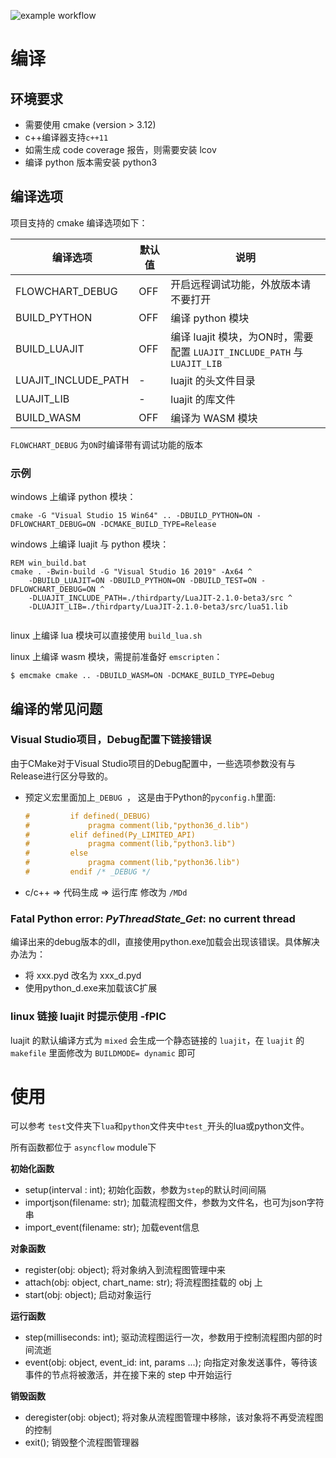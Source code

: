 ![example workflow](https://github.com/fuxi-asyncflow/asyncflow/actions/workflows/cmake.yml/badge.svg?branch=main)
# 编译

## 环境要求

+ 需要使用 cmake (version > 3.12) 
+ c++编译器支持`c++11`
+ 如需生成 code coverage 报告，则需要安装 lcov
+ 编译 python 版本需安装 python3

## 编译选项

项目支持的 cmake 编译选项如下：

| 编译选项            | 默认值 | 说明                                                         |
| ------------------- | ------ | ------------------------------------------------------------ |
| FLOWCHART_DEBUG     | OFF    | 开启远程调试功能，外放版本请不要打开                         |
| BUILD_PYTHON        | OFF    | 编译 python 模块                                             |
| BUILD_LUAJIT        | OFF    | 编译 luajit 模块，为ON时，需要配置 `LUAJIT_INCLUDE_PATH` 与 `LUAJIT_LIB` |
| LUAJIT_INCLUDE_PATH | -      | luajit 的头文件目录                                          |
| LUAJIT_LIB          | -      | luajit 的库文件                                              |
| BUILD_WASM          | OFF    | 编译为 WASM  模块                                            |

`FLOWCHART_DEBUG` 为`ON`时编译带有调试功能的版本

### 示例

windows 上编译 python 模块：

```shell
cmake -G "Visual Studio 15 Win64" .. -DBUILD_PYTHON=ON -DFLOWCHART_DEBUG=ON -DCMAKE_BUILD_TYPE=Release
```

windows 上编译 luajit  与 python 模块：

```shell
REM win_build.bat
cmake . -Bwin-build -G "Visual Studio 16 2019" -Ax64 ^
	-DBUILD_LUAJIT=ON -DBUILD_PYTHON=ON -DBUILD_TEST=ON -DFLOWCHART_DEBUG=ON ^
	-DLUAJIT_INCLUDE_PATH=./thirdparty/LuaJIT-2.1.0-beta3/src ^
	-DLUAJIT_LIB=./thirdparty/LuaJIT-2.1.0-beta3/src/lua51.lib
	
```

linux 上编译 lua 模块可以直接使用 `build_lua.sh`

linux 上编译 wasm 模块，需提前准备好 `emscripten`：

```shell
$ emcmake cmake .. -DBUILD_WASM=ON -DCMAKE_BUILD_TYPE=Debug
```

## 编译的常见问题

### Visual Studio项目，Debug配置下链接错误

由于CMake对于Visual Studio项目的Debug配置中，一些选项参数没有与Release进行区分导致的。

+ 预定义宏里面加上`_DEBUG `， 这是由于Python的`pyconfig.h`里面:

  ```c++
  #			if defined(_DEBUG)
  #				pragma comment(lib,"python36_d.lib")
  #			elif defined(Py_LIMITED_API)
  #				pragma comment(lib,"python3.lib")
  #			else
  #				pragma comment(lib,"python36.lib")
  #			endif /* _DEBUG */
  ```

  

+ c/c++ => 代码生成 => 运行库 修改为 `/MDd`

### Fatal Python error: *PyThreadState_Get*: no current thread

编译出来的debug版本的dll，直接使用python.exe加载会出现该错误。具体解决办法为：

+ 将 xxx.pyd 改名为 xxx_d.pyd
+ 使用python_d.exe来加载该C扩展

### linux 链接 luajit 时提示使用 -fPIC

luajit 的默认编译方式为 `mixed` 会生成一个静态链接的 `luajit`，在 `luajit` 的 `makefile` 里面修改为 `BUILDMODE= dynamic` 即可



# 使用

可以参考 `test`文件夹下`lua`和`python`文件夹中`test_`开头的lua或python文件。

所有函数都位于 `asyncflow` module下

**初始化函数**

+ setup(interval : int); 初始化函数，参数为`step`的默认时间间隔
+ importjson(filename: str); 加载流程图文件，参数为文件名，也可为json字符串
+ import_event(filename: str); 加载event信息

**对象函数**

+ register(obj: object); 将对象纳入到流程图管理中来
+ attach(obj: object, chart_name: str); 将流程图挂载的 obj 上
+ start(obj: object); 启动对象运行

**运行函数**

+ step(milliseconds: int); 驱动流程图运行一次，参数用于控制流程图内部的时间流逝
+ event(obj: object, event_id: int, params ...); 向指定对象发送事件，等待该事件的节点将被激活，并在接下来的 step 中开始运行

**销毁函数**

+ deregister(obj: object); 将对象从流程图管理中移除，该对象将不再受流程图的控制
+ exit(); 销毁整个流程图管理器

